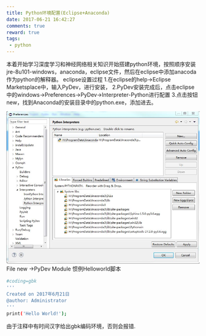 ```yaml
---
title: Python环境配置(Eclipse+Anaconda)
date: 2017-06-21 16:42:27
comments: true
reward: true
tags: 
 - python
---
```

本着开始学习深度学习和神经网络相关知识开始搭建python环境，按照顺序安装jre-8u101-windows，anaconda，eclipse文件，然后在eclipse中添加anacoda作为python的解释器。
eclipse设置过程
1.在eclipse的help->Eclipse Marketsplace中，输入PyDev，进行安装，
2.PyDev安装完成后，点击eclipse中的windows->Preferences->PyDev->Interpreter-Python进行配置
3.点击按钮new，找到Anaconda的安装目录中的python.exe，添加进去。
<!-- more -->
![](2017-6-21-one/1.jpg)
File new ->PyDev Module
惯例Helloworld脚本
``` bash
#coding=gbk
'''
Created on 2017年6月21日
@author: Administrator
'''
print('Hello World!');
```
由于注释中有时间汉字给出gbk编码环境，否则会报错.